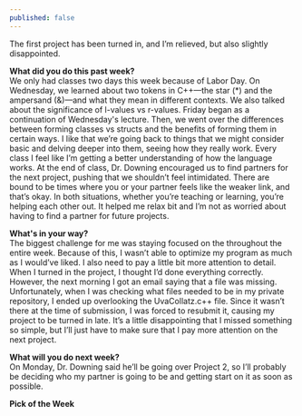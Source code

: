 ```yaml
---
published: false
---
```

The first project has been turned in, and I’m relieved, but also slightly disappointed.

**What did you do this past week?**  
We only had classes two days this week because of Labor Day. On Wednesday, we learned about two tokens in C++—the star (*) and the ampersand (&)—and what they mean in different contexts. We also talked about the significance of l-values vs r-values. Friday began as a continuation of Wednesday's lecture. Then, we went over the differences between forming classes vs structs and the benefits of forming them in certain ways. I like that we’re going back to things that we might consider basic and delving deeper into them, seeing how they really work. Every class I feel like I’m getting a better understanding of how the language works. At the end of class, Dr. Downing encouraged us to find partners for the next project, pushing that we shouldn’t feel intimidated. There are bound to be times where you or your partner feels like the weaker link, and that’s okay. In both situations, whether you’re teaching or learning, you’re helping each other out. It helped me relax bit and I’m not as worried about having to find a partner for future projects.

**What's in your way?**  
The biggest challenge for me was staying focused on the throughout the entire week. Because of this, I wasn’t able to optimize my program as much as I would’ve liked. I also need to pay a little bit more attention to detail. When I turned in the project, I thought I’d done everything correctly. However, the next morning I got an email saying that a file was missing. Unfortunately, when I was checking what files needed to be in my private repository, I ended up overlooking the UvaCollatz.c++ file. Since it wasn’t there at the time of submission, I was forced to resubmit it, causing my project to be turned in late. It’s a little disappointing that I missed something so simple, but I’ll just have to make sure that I pay more attention on the next project.

**What will you do next week?**  
On Monday, Dr. Downing said he’ll be going over Project 2, so I’ll probably be deciding who my partner is going to be and getting start on it as soon as possible.

**Pick of the Week**  
